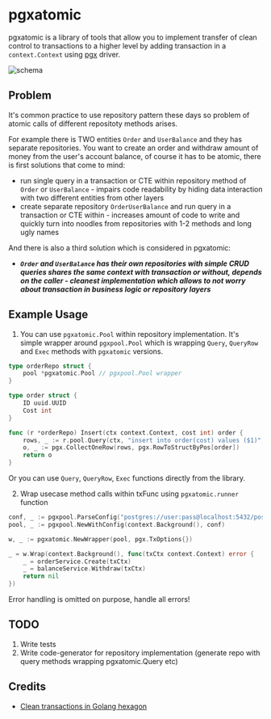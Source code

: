 # pgxatomic

pgxatomic is a library of tools that allow you to implement transfer of clean control to transactions to a higher level by adding transaction in a `context.Context` using [pgx](https://github.com/jackc/pgx) driver.

![schema](https://i.imgur.com/RpsfuBb.jpg)

## Problem
It's common practice to use repository pattern these days so problem of atomic calls of different repositoty methods arises.

For example there is TWO entities `Order` and `UserBalance` and they has separate repositories. You want to create an order and withdraw amount of money from the user's account balance, of course it has to be atomic, there is first solutions that come to mind:
- run single query in a transaction or CTE within repository method of `Order` or `UserBalance` - impairs code readability by hiding data interaction with two different entities from other layers 
- create separate repository `OrderUserBalance` and run query in a transaction or CTE within - increases amount of code to write and quickly turn into noodles from repositories with 1-2 methods and long ugly names

And there is also a third solution which is considered in pgxatomic:
- ***`Order` and `UserBalance` has their own repositories with simple CRUD queries shares the same context with transaction or without, depends on the caller - cleanest implementation which allows to not worry about transaction in business logic or repository layers***

## Example Usage
1. You can use `pgxatomic.Pool` within repository implementation. It's simple wrapper around `pgxpool.Pool` which
is wrapping `Query`, `QueryRow` and `Exec` methods with `pgxatomic` versions.
```go
type orderRepo struct {
    pool *pgxatomic.Pool // pgxpool.Pool wrapper
}

type order struct {
    ID uuid.UUID
    Cost int
}

func (r *orderRepo) Insert(ctx context.Context, cost int) order {
    rows, _ := r.pool.Query(ctx, "insert into order(cost) values ($1)", cost)
    o, _ := pgx.CollectOneRow(rows, pgx.RowToStructByPos[order])
    return o
}
```

Or you can use `Query`, `QueryRow`, `Exec` functions directly from the library.

2. Wrap usecase method calls within txFunc using `pgxatomic.runner` function
```go
conf, _ := pgxpool.ParseConfig("postgres://user:pass@localhost:5432/postgres")
pool, _ := pgxpool.NewWithConfig(context.Background(), conf)

w, _ := pgxatomic.NewWrapper(pool, pgx.TxOptions{})

_ = w.Wrap(context.Background(), func(txCtx context.Context) error {
    _ = orderService.Create(txCtx)
    _ = balanceService.Withdraw(txCtx)
    return nil
})
```

Error handling is omitted on purpose, handle all errors!

## TODO
1. Write tests
2. Write code-generator for repository implementation (generate repo with query methods wrapping pgxatomic.Query etc)

## Credits
- [Clean transactions in Golang hexagon](https://www.kaznacheev.me/posts/en/clean-transactions-in-hexagon)
